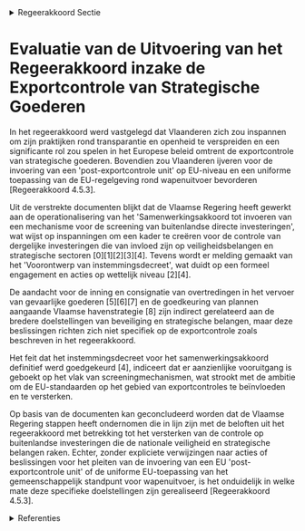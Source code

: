 

<details>
        <summary>Regeerakkoord Sectie </summary>
        <p>4.5.3 Een performante strategische goederencontrole Vlaanderen draagt zijn beste praktijken over transparantie en openheid ook verder wereldwijd uit en bepaalt ook resoluut mee de Europese agenda op het vlak van exportcontrole van strategische goederen. Zo pleiten we voor de invoering op EU- niveau van een ‘post-exportcontrole unit’ van de EU in en voor het buitenland. Verder ijvert Vlaanderen voor de uniforme toepas-sing van het EU-gemeenschappelijk stand-punt voor wapenuitvoer door alle lidstaten, zodat een level playing field ontstaat. Vlaanderen voorziet een ex ante ruling-mechanisme voor uitvoervergunningen voor wapens en dual use goederen. Dit verhoogt de binnen de geldende standaarden, de juridische zekerheid voor de betrokken bedrijven, vermindert de administratieve last en versnelt de procedure aangezien bij de aflevering van de uitvoervergunning enkel wordt nagegaan of de ruling voorwaarden worden gerespecteerd en de politieke situatie in het bestemmingsland niet ingrij-pend is gewijzigd. </p>
        </details> 

# Evaluatie van de Uitvoering van het Regeerakkoord inzake de Exportcontrole van Strategische Goederen

In het regeerakkoord werd vastgelegd dat Vlaanderen zich zou inspannen om zijn praktijken rond transparantie en openheid te verspreiden en een significante rol zou spelen in het Europese beleid omtrent de exportcontrole van strategische goederen. Bovendien zou Vlaanderen ijveren voor de invoering van een 'post-exportcontrole unit' op EU-niveau en een uniforme toepassing van de EU-regelgeving rond wapenuitvoer bevorderen [Regeerakkoord 4.5.3].

Uit de verstrekte documenten blijkt dat de Vlaamse Regering heeft gewerkt aan de operationalisering van het 'Samenwerkingsakkoord tot invoeren van een mechanisme voor de screening van buitenlandse directe investeringen', wat wijst op inspanningen om een kader te creëren voor de controle van dergelijke investeringen die van invloed zijn op veiligheidsbelangen en strategische sectoren \[0\]\[1\]\[2\]\[3\]\[4\]. Tevens wordt er melding gemaakt van het 'Voorontwerp van instemmingsdecreet', wat duidt op een formeel engagement en acties op wettelijk niveau \[2\]\[4\].

De aandacht voor de inning en consignatie van overtredingen in het vervoer van gevaarlijke goederen \[5\]\[6\]\[7\] en de goedkeuring van plannen aangaande Vlaamse havenstrategie \[8\] zijn indirect gerelateerd aan de bredere doelstellingen van beveiliging en strategische belangen, maar deze beslissingen richten zich niet specifiek op de exportcontrole zoals beschreven in het regeerakkoord.

Het feit dat het instemmingsdecreet voor het samenwerkingsakkoord definitief werd goedgekeurd \[4\], indiceert dat er aanzienlijke vooruitgang is geboekt op het vlak van screeningmechanismen, wat strookt met de ambitie om de EU-standaarden op het gebied van exportcontroles te beïnvloeden en te versterken.

Op basis van de documenten kan geconcludeerd worden dat de Vlaamse Regering stappen heeft ondernomen die in lijn zijn met de beloften uit het regeerakkoord met betrekking tot het versterken van de controle op buitenlandse investeringen die de nationale veiligheid en strategische belangen raken. Echter, zonder expliciete verwijzingen naar acties of beslissingen voor het pleiten van de invoering van een EU 'post-exportcontrole unit' of de uniforme EU-toepassing van het gemeenschappelijk standpunt voor wapenuitvoer, is het onduidelijk in welke mate deze specifieke doelstellingen zijn gerealiseerd [Regeerakkoord 4.5.3].

<details>
        <summary> Referenties</summary>
        **[\[0\]](http://themis.vlaanderen.be/id/nieuwsbericht/64B0ECC80592342F299DBE3D)** : **(2023-07-14)** Operationalisering 'Samenwerkingsakkoord tot invoeren van een mechanisme voor de screening van buitenlandse directe investeringen'   In het kader van de de operationalisering van de Vlaamse deelname a... 

**[\[1\]](http://themis.vlaanderen.be/id/resource/5cf6ef20-4924-11ec-94bb-99a9d1e168fe)** : **(2021-04-02)** Screeningsmechanisme voor directe buitenlandse investeringen die invloed hebben op onze veiligheidsbelangen en strategische sectoren: standpuntbepaling Wetsvoorstel tot wijziging van het Wetboek van e... 

**[\[2\]](http://themis.vlaanderen.be/id/nieuwsbrief-info/639068AEC2B90D4571CF76F0)** : **(2022-12-09)** Screeningmechanisme buitenlandse directe investeringen: samenwerkingsakkoord en instemmingsdecreet Ontwerp van instemmingsdecreet  ​De Vlaamse Regering keurde op 30 november 2022 het samenwerkingsakko... 

**[\[3\]](http://themis.vlaanderen.be/id/nieuwsbrief-info/62B085D14ABF604F15C222A9)** : **(2022-06-24)** Screeningmechanisme buitenlandse directe investeringen: samenwerkingsakkoord en instemmingsdecreet A. Ontwerp van samenwerkingsakkoord tot het invoeren van een mechanisme voor de screening van buitenl... 

**[\[4\]](http://themis.vlaanderen.be/id/nieuwsbericht/642580A38A5434FEB56572A0)** : **(2023-03-31)** Instemmingsdecreet samenwerkingsakkoord screeningmechanisme buitenlandse directe investeringen Bekrachtiging en afkondiging van het decreet tot instemming met het samenwerkingsakkoord van 30 november ... 

**[\[5\]](http://themis.vlaanderen.be/id/resource/a96f80b0-4924-11ec-94bb-99a9d1e168fe)** : **(2021-03-12)** Inning en consignatie overtredingen in het kader van het vervoer over de weg van gevaarlijke goederen Voorontwerp van besluit van de Vlaamse Regering tot wijziging van het koninklijk besluit van 24 ma... 

**[\[6\]](http://themis.vlaanderen.be/id/nieuwsbericht/64A2F5172D77B42474D4F1DB)** : **(2023-07-07)** Vlaams standpunt herziening Europese verpakkingsrichtlijn 

**[\[7\]](http://themis.vlaanderen.be/id/nieuwsbrief-info/60B6003C364ED9000800062B)** : **(2021-06-04)** Inning en consignatie overtredingen in het kader van het vervoer van gevaarlijke goederen over de weg Ontwerpbesluit van de Vlaamse Regering tot wijziging van het koninklijk besluit van 24 maart 1997 ... 

**[\[8\]](http://themis.vlaanderen.be/id/nieuwsbrief-info/61B8BD80364ED900090015D0)** : **(2021-12-17)** Vlaamse havenstrategie   De Vlaamse Regering hecht haar definitieve goedkeuring aan de Vlaamse havenstrategie. Met de Vlaamse havenstrategie zet de Vlaamse overheid in op een verbreding en verdieping ... 
        </details> 

